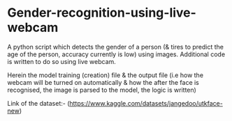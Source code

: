 # Gender-recognition-using-live-webcam
A python script which detects the gender of a person (&amp; tires to predict the age of the person, accuracy currently is low) using images. Additional code is written to do so using live webcam.

Herein the model training (creation) file & the output file (i.e how the webcam will be turned on automatically & how the after the face is recognised, the image is parsed to the model, the logic is written)

Link of the dataset:- (https://www.kaggle.com/datasets/jangedoo/utkface-new)
